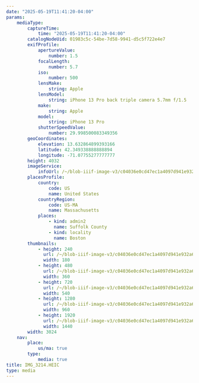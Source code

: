 ```yaml
---
date: "2025-05-19T11:41:20-04:00"
params:
    mediaType:
        captureTime:
            time: "2025-05-19T11:41:20-04:00"
        catalogNodeUid: 01983c5c-54be-7d58-9941-d5c5f722e4e7
        exifProfile:
            apertureValue:
                number: 1.5
            focalLength:
                number: 5.7
            iso:
                number: 500
            lensMake:
                string: Apple
            lensModel:
                string: iPhone 13 Pro back triple camera 5.7mm f/1.5
            make:
                string: Apple
            model:
                string: iPhone 13 Pro
            shutterSpeedValue:
                number: 29.998500083349356
        geoCoordinates:
            elevation: 13.632864899393166
            latitude: 42.349338888888894
            longitude: -71.07755277777777
        height: 4032
        imageService:
            infoUrl: /~/blob-iiif-image-v3/c04036e0cd47ec1a4097d941e932a6ad97b80b1bf86d2f9e65b3a675b65d10b2/info.json
        placesProfile:
            country:
                code: US
                name: United States
            countryRegion:
                code: US-MA
                name: Massachusetts
            places:
                - kind: admin2
                  name: Suffolk County
                - kind: locality
                  name: Boston
        thumbnails:
            - height: 240
              url: /~/blob-iiif-image-v3/c04036e0cd47ec1a4097d941e932a6ad97b80b1bf86d2f9e65b3a675b65d10b2/full/180%2C240/0/default.jpg
              width: 180
            - height: 480
              url: /~/blob-iiif-image-v3/c04036e0cd47ec1a4097d941e932a6ad97b80b1bf86d2f9e65b3a675b65d10b2/full/360%2C480/0/default.jpg
              width: 360
            - height: 720
              url: /~/blob-iiif-image-v3/c04036e0cd47ec1a4097d941e932a6ad97b80b1bf86d2f9e65b3a675b65d10b2/full/540%2C720/0/default.jpg
              width: 540
            - height: 1280
              url: /~/blob-iiif-image-v3/c04036e0cd47ec1a4097d941e932a6ad97b80b1bf86d2f9e65b3a675b65d10b2/full/960%2C1280/0/default.jpg
              width: 960
            - height: 1920
              url: /~/blob-iiif-image-v3/c04036e0cd47ec1a4097d941e932a6ad97b80b1bf86d2f9e65b3a675b65d10b2/full/1440%2C1920/0/default.jpg
              width: 1440
        width: 3024
    nav:
        place:
            us/ma: true
        type:
            media: true
title: IMG_3214.HEIC
type: media
---
```

